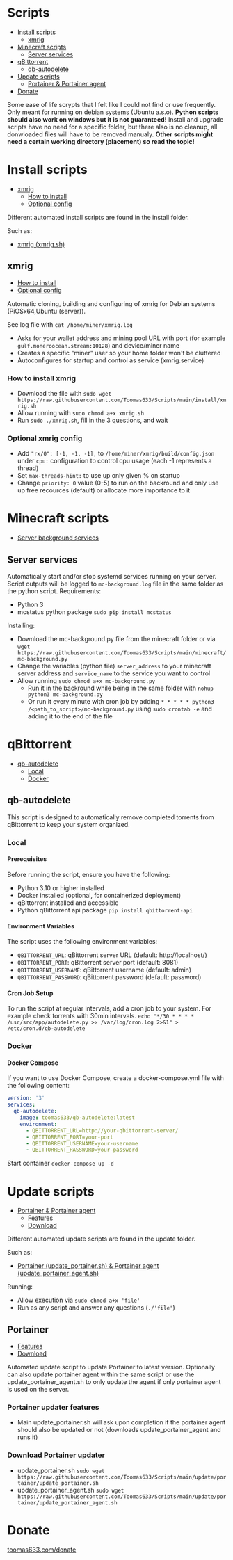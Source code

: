 # Scripts

- [Install scripts](#install-scripts)
  - [xmrig](#xmrig)
- [Minecraft scripts](#minecraft-scripts)
  - [Server services](#server-services)
- [qBittorrent](#QBittorrent)
  - [qb-autodelete](#qb-autodelete)
- [Update scripts](#update-scripts)
  - [Portainer &amp; Portainer agent](#portainer)
- [Donate](#donate)

Some ease of life scrypts that I felt like I could not find or use frequently. Only meant for running on debian systems (Ubuntu a.s.o). **Python scripts should also work on windows but it is not guaranteed!**
Install and upgrade scripts have no need for a specific folder, but there also is no cleanup, all donwloaded files will have to be removed manualy. **Other scripts might need a certain working directory (placement) so read the topic!**

# Install scripts

- [xmrig](#xmrig)
  - [How to install](#how-to-install-xmrig)
  - [Optional config](#optional-xmrig-config)

Different automated install scripts are found in the install folder.

Such as:

* [xmrig (xmrig.sh)](#xmrig)

## xmrig

- [How to install](#how-to-install-xmrig)
- [Optional config](#optional-xmrig-config)

Automatic cloning, building and configuring of xmrig for Debian systems (PiOSx64,Ubuntu (server)).

See log file with `cat /home/miner/xmrig.log`

* Asks for your wallet address and mining pool URL with port (for example `gulf.moneroocean.stream:10128`) and device/miner name
* Creates a specific "miner" user so your home folder won't be cluttered
* Autoconfigures for startup and control as service (xmrig.service)

### How to install xmrig

* Download the file with `sudo wget https://raw.githubusercontent.com/Toomas633/Scripts/main/install/xmrig.sh`
* Allow running with `sudo chmod a+x xmrig.sh`
* Run `sudo ./xmrig.sh`, fill in the 3 questions, and wait

### Optional xmrig config

* Add `"rx/0": [-1, -1, -1],` to `/home/miner/xmrig/build/config.json` under `cpu:` configuration to control cpu usage (each -1 represents a thread)
* Set `max-threads-hint:` to use up only given % on startup
* Change `priority: 0` value (0-5) to run on the backround and only use up free recources (default) or allocate more importance to it

# Minecraft scripts

- [Server background services](#server-services)

## Server services

Automatically start and/or stop systemd services running on your server. Script outputs will be logged to `mc-background.log` file in the same folder as the python script.
Requirements:

* Python 3
* mcstatus python package `sudo pip install mcstatus`

Installing:

* Download the mc-background.py file from the minecraft folder or via `wget https://raw.githubusercontent.com/Toomas633/Scripts/main/minecraft/mc-background.py`
* Change the variables (python file) `server_address` to your minecraft server address and `service_name` to the service you want to control
* Allow running `sudo chmod a+x mc-background.py`
  * Run it in the backround while being in the same folder with `nohup python3 mc-background.py`
  * Or run it every minute with cron job by adding `* * * * * python3 /<path_to_script>/mc-background.py` using `sudo crontab -e` and adding it to the end of the file

# qBittorrent

- [qb-autodelete](#qb-qutodelete)
  - [Local](#local)
  - [Docker](#docker)

## qb-autodelete 

This script is designed to automatically remove completed torrents from qBittorrent to keep your system organized.

### Local

#### Prerequisites

Before running the script, ensure you have the following:

- Python 3.10 or higher installed
- Docker installed (optional, for containerized deployment)
- qBittorrent installed and accessible
- Python qBittorrent api package `pip install qbittorrent-api`

#### Environment Variables

The script uses the following environment variables:

- `QBITTORRENT_URL`: qBittorrent server URL (default: http://localhost/)
- `QBITTORRENT_PORT`: qBittorrent server port (default: 8081)
- `QBITTORRENT_USERNAME`: qBittorrent username (default: admin)
- `QBITTORRENT_PASSWORD`: qBittorrent password (default: password)

#### Cron Job Setup

To run the script at regular intervals, add a cron job to your system. For example check torrents with 30min intervals.
`echo "*/30 * * * * /usr/src/app/autodelete.py >> /var/log/cron.log 2>&1" > /etc/cron.d/qb-autodelete`

### Docker

#### Docker Compose

If you want to use Docker Compose, create a docker-compose.yml file with the following content:

```yml
version: '3'
services:
  qb-autodelete:
    image: toomas633/qb-autodelete:latest
    environment:
      - QBITTORRENT_URL=http://your-qbittorrent-server/
      - QBITTORRENT_PORT=your-port
      - QBITTORRENT_USERNAME=your-username
      - QBITTORRENT_PASSWORD=your-password

```

Start container `docker-compose up -d`

# Update scripts

- [Portainer &amp; Portainer agent](#portainer)
  - [Features](#portainer-updater-features)
  - [Download](#download-portainer-updater)

Different automated update scripts are found in the update folder.

Such as:

* [Portainer (update_portainer.sh) &amp; Portainer agent (update_portainer_agent.sh)](#portainer)

Running:

* Allow execution via `sudo chmod a+x 'file'`
* Run as any script and answer any questions (`./'file'`)

## Portainer

- [Features](#portainer-updater-features)
- [Download](#download-portainer-updater)

Automated update script to update Portainer to latest version. Optionally can also update portainer agent within the same script or use the update_portainer_agent.sh to only update the agent if only portainer agent is used on the server.

### Portainer updater features

* Main update_portainer.sh will ask upon completion if the portainer agent should also be updated or not (downloads update_portainer_agent and runs it)

### Download Portainer updater

* update_portainer.sh `sudo wget https://raw.githubusercontent.com/Toomas633/Scripts/main/update/portainer/update_portainer.sh`
* update_portainer_agent.sh `sudo wget https://raw.githubusercontent.com/Toomas633/Scripts/main/update/portainer/update_portainer_agent.sh`

# Donate

[toomas633.com/donate](https://toomas633.com/donate/)

